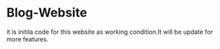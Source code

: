 # Blog-Website
<p>it is initila code for this website as working condition.It will be update for more features.</p>
